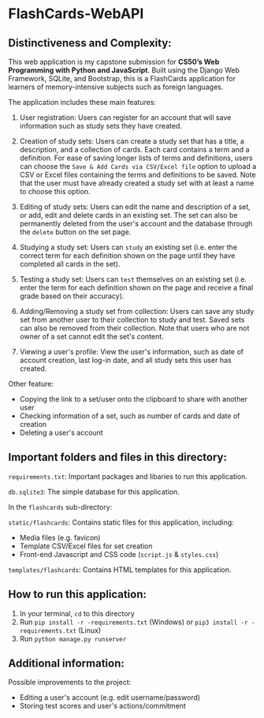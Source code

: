 # FlashCards-WebAPI

## Distinctiveness and Complexity: 
This web application is my capstone submission for **CS50’s Web Programming with Python and JavaScript**. Built using the Django Web Framework, SQLite, and Bootstrap, this is a FlashCards application for learners of memory-intensive subjects such as foreign languages. 

The application includes these main features:

1. User registration: Users can register for an account that will save information such as study sets they have created.

2. Creation of study sets: Users can create a study set that has a title, a description, and a collection of cards. Each card contains a term and a definition. For ease of saving longer lists of terms and definitions, users can choose the `Save & Add Cards via CSV/Excel file` option to upload a CSV or Excel files containing the terms and definitions to be saved. Note that the user must have already created a study set with at least a name to choose this option.

3. Editing of study sets: Users can edit the name and description of a set, or add, edit and delete cards in an existing set. The set can also be permanently deleted from the user's account and the database through the `delete` button on the set page.

4. Studying a study set: Users can `study` an existing set (i.e. enter the correct term for each definition shown on the page until they have completed all cards in the set).

5. Testing a study set: Users can `test` themselves on an existing set (i.e. enter the term for each definition shown on the page and receive a final grade based on their accuracy).

6. Adding/Removing a study set from collection: Users can save any study set from another user to their collection to study and test. Saved sets can also be removed from their collection. Note that users who are not owner of a set cannot edit the set's content. 

7. Viewing a user's profile: View the user's information, such as date of account creation, last log-in date, and all study sets this user has created.

Other feature:
- Copying the link to a set/user onto the clipboard to share with another user
- Checking information of a set, such as number of cards and date of creation
- Deleting a user's account

## Important folders and files in this directory:

`requirements.txt`: Important packages and libaries to run this application.

`db.sqlite3`: The simple database for this application.

In the `flashcards` sub-directory:

`static/flashcards`: Contains static files for this application, including:
- Media files (e.g. favicon)
- Template CSV/Excel files for set creation
- Front-end Javascript and CSS code (`script.js` & `styles.css`)

`templates/flashcards`: Contains HTML templates for this application.


## How to run this application:
1. In your terminal, `cd` to this directory
2. Run `pip install -r -requirements.txt` (Windows) or `pip3 install -r -requirements.txt` (Linux)
3. Run `python manage.py runserver`

## Additional information:
Possible improvements to the project:
- Editing a user's account (e.g. edit username/password)
- Storing test scores and user's actions/commitment